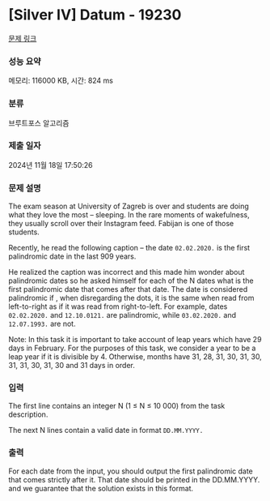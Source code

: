 # [Silver IV] Datum - 19230 

[문제 링크](https://www.acmicpc.net/problem/19230) 

### 성능 요약

메모리: 116000 KB, 시간: 824 ms

### 분류

브루트포스 알고리즘

### 제출 일자

2024년 11월 18일 17:50:26

### 문제 설명

<p>The exam season at University of Zagreb is over and students are doing what they love the most – sleeping. In the rare moments of wakefulness, they usually scroll over their Instagram feed. Fabijan is one of those students.</p>

<p>Recently, he read the following caption – the date <code>02.02.2020.</code> is the first palindromic date in the last 909 years.</p>

<p>He realized the caption was incorrect and this made him wonder about palindromic dates so he asked himself for each of the N dates what is the first palindromic date that comes after that date. The date is considered palindromic if , when disregarding the dots, it is the same when read from left-to-right as if it was read from right-to-left. For example, dates <code>02.02.2020.</code> and <code>12.10.0121.</code> are palindromic, while <code>03.02.2020.</code> and <code>12.07.1993.</code> are not.</p>

<p>Note: In this task it is important to take account of leap years which have 29 days in February. For the purposes of this task, we consider a year to be a leap year if it is divisible by 4. Otherwise, months have 31, 28, 31, 30, 31, 30, 31, 31, 30, 31, 30 and 31 days in order.</p>

### 입력 

 <p>The first line contains an integer N (1 ≤ N ≤ 10 000) from the task description.</p>

<p>The next N lines contain a valid date in format <code>DD.MM.YYYY.</code></p>

### 출력 

 <p>For each date from the input, you should output the first palindromic date that comes strictly after it. That date should be printed in the DD.MM.YYYY. and we guarantee that the solution exists in this format.</p>


